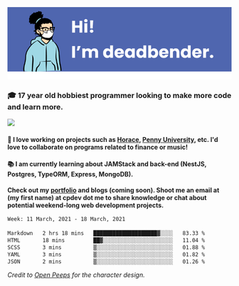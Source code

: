 ![banner](banner.png)

### 🎓 17 year old hobbiest programmer looking to make more code and learn more.

<a href="https://twitter.com/KO4JZT"><img src="https://img.shields.io/badge/ko4jzt%20-%231DA1F2.svg?&style=for-the-badge&logo=Twitter&logoColor=white"/></a>

#### 📝 I love working on projects such as [Horace](https://github.com/knights-of-academia/horace), [Penny University](https://github.com/penny-university/penny_university), etc. I'd love to collaborate on programs related to finance or music!

#### 📚 I am currently learning about JAMStack and back-end (NestJS, Postgres, TypeORM, Express, MongoDB). 

**Check out my [portfolio](https://cpdev.me) and blogs (coming soon). Shoot me an email at (my first name) at cpdev dot me to share knowledge or chat about potential weekend-long web development projects.**



<!--START_SECTION:waka-->
```text
Week: 11 March, 2021 - 18 March, 2021

Markdown   2 hrs 18 mins   ████████████████████▓░░░░   83.33 % 
HTML       18 mins         ██▓░░░░░░░░░░░░░░░░░░░░░░   11.04 % 
SCSS       3 mins          ▒░░░░░░░░░░░░░░░░░░░░░░░░   01.88 % 
YAML       3 mins          ▒░░░░░░░░░░░░░░░░░░░░░░░░   01.82 % 
JSON       2 mins          ▒░░░░░░░░░░░░░░░░░░░░░░░░   01.26 % 
```
<!--END_SECTION:waka-->

*Credit to [Open Peeps](https://www.openpeeps.com/) for the character design.*
